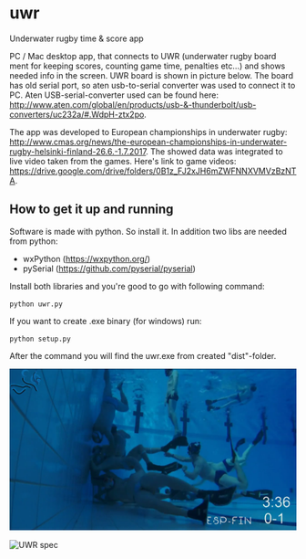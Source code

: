 # uwr
Underwater rugby time &amp; score app

PC / Mac desktop app, that connects to UWR (underwater rugby board ment for keeping scores, counting game time, penalties etc...) and shows needed info in the screen. UWR board is shown in picture below. The board has old serial port, so aten usb-to-serial converter was used to connect it to PC. Aten USB-serial-converter used can be found here: http://www.aten.com/global/en/products/usb-&-thunderbolt/usb-converters/uc232a/#.WdpH-ztx2po.

The app was developed to European championships in underwater rugby: http://www.cmas.org/news/the-european-championships-in-underwater-rugby-helsinki-finland-26.6.-1.7.2017. The showed data was integrated to live video taken from the games. Here's link to game videos: https://drive.google.com/drive/folders/0B1z_FJ2xJH6mZWFNNXVMVzBzNTA.

## How to get it up and running

Software is made with python. So install it. In addition two libs are needed from python:

* wxPython (https://wxpython.org/)
* pySerial (https://github.com/pyserial/pyserial)

Install both libraries and you're good to go with following command:

```shell
python uwr.py
```

If you want to create .exe binary (for windows) run:

```shell
python setup.py
```

After the command you will find the uwr.exe from created "dist"-folder.

![Game](doc/game.png)

![UWR spec](doc/pic.png)
